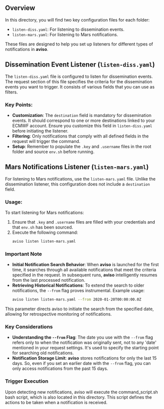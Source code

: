 ## Overview

In this directory, you will find two key configuration files for each folder:

- `listen-diss.yaml`: For listening to dissemination events.
- `listen-mars.yaml`: For listening to Mars notifications.

These files are designed to help you set up listeners for different types of notifications in **aviso**.

## Dissemination Event Listener (`listen-diss.yaml`)

The `listen-diss.yaml` file is configured to listen for dissemination events. The request section of this file specifies the criteria for the dissemination events you want to trigger. It consists of various fields that you can use as filters. 

### Key Points:

- **Customization**: The `destination` field is mandatory for dissemination events. It should correspond to one or more destinations linked to your ECMWF account. Ensure you customize this field in `listen-diss.yaml` before initiating the listener.
- **Filtering**: Only notifications that comply with all defined fields in the request will trigger the command.
- **Setup**: Remember to populate the `.key` and `.username` files in the root folder and source `env.sh` before running.

## Mars Notifications Listener (`listen-mars.yaml`)

For listening to Mars notifications, use the `listen-mars.yaml` file. Unlike the dissemination listener, this configuration does not include a `destination` field.

### Usage:

To start listening for Mars notifications:

1. Ensure that `.key` and `.username` files are filled with your credentials and that `env.sh` has been sourced.
2. Execute the following command:
   ```bash
   aviso listen listen-mars.yaml
   ```

### Important Note

- **Initial Notification Search Behavior**: When **aviso** is launched for the first time, it searches through all available notifications that meet the criteria specified in the request. In subsequent runs, **aviso** intelligently resumes from the last processed notification.
- **Retrieving Historical Notifications**: To extend the search to older notifications, the `--from` flag proves instrumental. Example usage:
  ```bash
  aviso listen listen-mars.yaml --from 2020-01-20T00:00:00.0Z
  ```
This parameter directs aviso to initiate the search from the specified date, allowing for retrospective monitoring of notifications.

### Key Considerations

- **Understanding the `--from` Flag**: The date you use with the `--from` flag refers only to when the notification was originally sent, not to any 'date' mentioned in your request settings. It's used to specify the starting point for searching old notifications.
- **Notification Storage Limit**: **aviso** stores notifications for only the last 15 days. So, even if you set an earlier date with the `--from` flag, you can only access notifications from the past 15 days.


### Trigger Execution
Upon detecting new notifications, aviso will execute the command_script.sh bash script, which is also located in this directory. This script defines the actions to be taken when a notification is received.